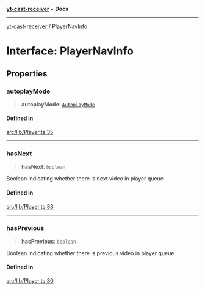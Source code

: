 [**yt-cast-receiver**](../README.md) • **Docs**

***

[yt-cast-receiver](../README.md) / PlayerNavInfo

# Interface: PlayerNavInfo

## Properties

### autoplayMode

> **autoplayMode**: [`AutoplayMode`](../type-aliases/AutoplayMode.md)

#### Defined in

[src/lib/Player.ts:35](https://github.com/patrickkfkan/yt-cast-receiver/blob/bd89142d74e28aee740c2fbc2ea3a853e286e8db/src/lib/Player.ts#L35)

***

### hasNext

> **hasNext**: `boolean`

Boolean indicating whether there is next video in player queue

#### Defined in

[src/lib/Player.ts:33](https://github.com/patrickkfkan/yt-cast-receiver/blob/bd89142d74e28aee740c2fbc2ea3a853e286e8db/src/lib/Player.ts#L33)

***

### hasPrevious

> **hasPrevious**: `boolean`

Boolean indicating whether there is previous video in player queue

#### Defined in

[src/lib/Player.ts:30](https://github.com/patrickkfkan/yt-cast-receiver/blob/bd89142d74e28aee740c2fbc2ea3a853e286e8db/src/lib/Player.ts#L30)
